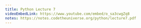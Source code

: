 ```yaml
---
title: Python Lecture 7
videoEmbedLink: https://www.youtube.com/embed/o_sa3cwgZq8
notes: https://notes.codetheuniverse.org/python/lecture7.pdf
---
```

